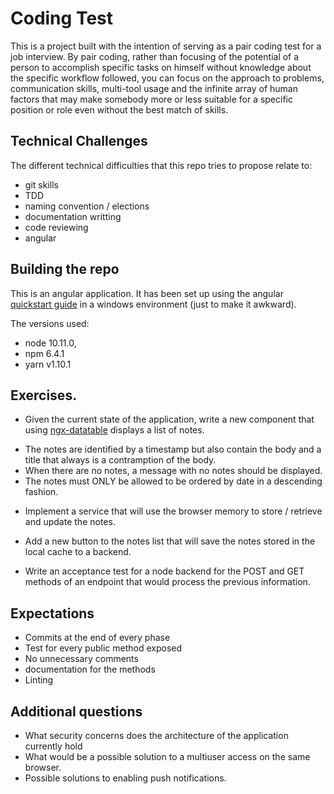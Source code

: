 # Coding Test #

This is a project built with the intention of serving as a pair coding test
for a job interview. By pair coding, rather than focusing of the potential
of a person to accomplish specific tasks on himself without knowledge about
the specific workflow followed, you can focus on the approach to problems,
communication skills, multi-tool usage and the infinite array of human
factors that may make somebody more or less suitable for a specific position
or role even without the best match of skills.

## Technical Challenges ##

The different technical difficulties that this repo tries to propose relate
to:

- git skills
- TDD
- naming convention / elections
- documentation writting
- code reviewing
- angular


## Building the repo ##

This is an angular application. It has been set up using the angular
[quickstart guide](https://angular.io/guide/quickstart) in a windows
environment (just to make it awkward).

The versions used:

* node 10.11.0,
* npm  6.4.1
* yarn v1.10.1


## Exercises.

- Given the current state of the application, write a new component 
  that using [ngx-datatable](https://github.com/swimlane/ngx-datatable) 
  displays a list of notes.
 * The notes are identified by a timestamp but also contain the body and a title that always 
   is a contramption of the body.
 * When there are no notes, a message with no notes should be displayed.
 * The notes must ONLY be allowed to be ordered by date in a descending fashion.

- Implement a service that will use the browser memory to store / retrieve and update the notes.

- Add a new button to the notes list that will save the notes stored in the local cache to a backend.

- Write an acceptance test for a node backend for the POST and GET methods of an endpoint that would process the previous information.


## Expectations

- Commits at the end of every phase
- Test for every public method exposed
- No unnecessary comments
- documentation for the methods
- Linting


## Additional questions

- What security concerns does the architecture of the application currently hold
- What would be a possible solution to a multiuser access on the same browser.
- Possible solutions to enabling push notifications.